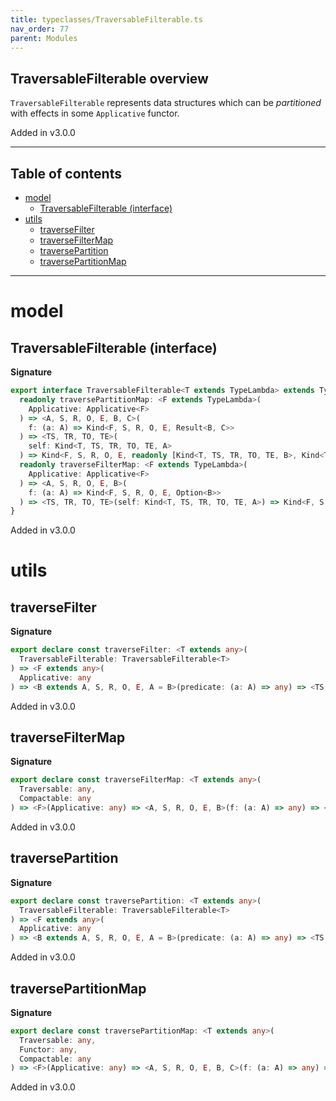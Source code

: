 ```yaml
---
title: typeclasses/TraversableFilterable.ts
nav_order: 77
parent: Modules
---
```


## TraversableFilterable overview

`TraversableFilterable` represents data structures which can be _partitioned_ with effects in some `Applicative` functor.

Added in v3.0.0

---

<h2 class="text-delta">Table of contents</h2>

- [model](#model)
  - [TraversableFilterable (interface)](#traversablefilterable-interface)
- [utils](#utils)
  - [traverseFilter](#traversefilter)
  - [traverseFilterMap](#traversefiltermap)
  - [traversePartition](#traversepartition)
  - [traversePartitionMap](#traversepartitionmap)

---

# model

## TraversableFilterable (interface)

**Signature**

```ts
export interface TraversableFilterable<T extends TypeLambda> extends TypeClass<T> {
  readonly traversePartitionMap: <F extends TypeLambda>(
    Applicative: Applicative<F>
  ) => <A, S, R, O, E, B, C>(
    f: (a: A) => Kind<F, S, R, O, E, Result<B, C>>
  ) => <TS, TR, TO, TE>(
    self: Kind<T, TS, TR, TO, TE, A>
  ) => Kind<F, S, R, O, E, readonly [Kind<T, TS, TR, TO, TE, B>, Kind<T, TS, TR, TO, TE, C>]>
  readonly traverseFilterMap: <F extends TypeLambda>(
    Applicative: Applicative<F>
  ) => <A, S, R, O, E, B>(
    f: (a: A) => Kind<F, S, R, O, E, Option<B>>
  ) => <TS, TR, TO, TE>(self: Kind<T, TS, TR, TO, TE, A>) => Kind<F, S, R, O, E, Kind<T, TS, TR, TO, TE, B>>
}
```

Added in v3.0.0

# utils

## traverseFilter

**Signature**

```ts
export declare const traverseFilter: <T extends any>(
  TraversableFilterable: TraversableFilterable<T>
) => <F extends any>(
  Applicative: any
) => <B extends A, S, R, O, E, A = B>(predicate: (a: A) => any) => <TS, TR, TO, TE>(self: any) => any
```

Added in v3.0.0

## traverseFilterMap

**Signature**

```ts
export declare const traverseFilterMap: <T extends any>(
  Traversable: any,
  Compactable: any
) => <F>(Applicative: any) => <A, S, R, O, E, B>(f: (a: A) => any) => <TS, TR, TO, TE>(self: any) => any
```

Added in v3.0.0

## traversePartition

**Signature**

```ts
export declare const traversePartition: <T extends any>(
  TraversableFilterable: TraversableFilterable<T>
) => <F extends any>(
  Applicative: any
) => <B extends A, S, R, O, E, A = B>(predicate: (a: A) => any) => <TS, TR, TO, TE>(self: any) => any
```

Added in v3.0.0

## traversePartitionMap

**Signature**

```ts
export declare const traversePartitionMap: <T extends any>(
  Traversable: any,
  Functor: any,
  Compactable: any
) => <F>(Applicative: any) => <A, S, R, O, E, B, C>(f: (a: A) => any) => <TS, TR, TO, TE>(self: any) => any
```

Added in v3.0.0

